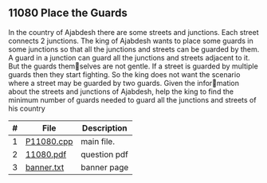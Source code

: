## 11080 Place the Guards
In the country of Ajabdesh there are some streets and junctions.
Each street connects 2 junctions. The king of Ajabdesh wants to
place some guards in some junctions so that all the junctions and
streets can be guarded by them. A guard in a junction can guard
all the junctions and streets adjacent to it. But the guards themselves are not gentle. If a street is guarded by multiple guards
then they start fighting. So the king does not want the scenario
where a street may be guarded by two guards. Given the information about the streets and junctions of Ajabdesh, help the king
to find the minimum number of guards needed to guard all the
junctions and streets of his country


|   #   | File                       | Description           |
| :---: | -------------------------- | --------------------- |
|   1   | [P11080.cpp](./P11080.cpp) | main file.            |
|   2   | [11080.pdf](./11080.pdf)   | question pdf          |
|   3   | [banner.txt](./banner.txt) | banner page           |